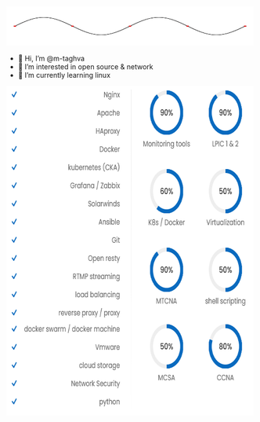 <img src="wave.gif" height="80" width="640" />

- 👋 Hi, I’m @m-taghva
- 👀 I’m interested in open source & network
- 🌱 I’m currently learning linux

 <img src="mtinfo.png" width="671" height="671"/>
<!--- 
m-taghva/m-taghva is a ✨ special ✨ repository because its `README.md` (this file) appears on your GitHub profile.
You can click the Preview link to take a look at your changes.
--->
